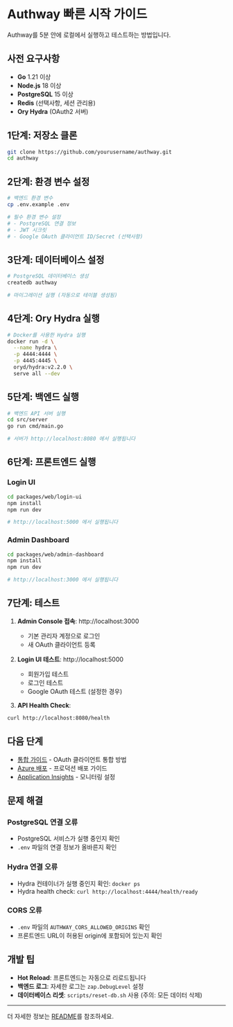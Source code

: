 # Authway 빠른 시작 가이드

Authway를 5분 안에 로컬에서 실행하고 테스트하는 방법입니다.

## 사전 요구사항

- **Go** 1.21 이상
- **Node.js** 18 이상
- **PostgreSQL** 15 이상
- **Redis** (선택사항, 세션 관리용)
- **Ory Hydra** (OAuth2 서버)

## 1단계: 저장소 클론

```bash
git clone https://github.com/yourusername/authway.git
cd authway
```

## 2단계: 환경 변수 설정

```bash
# 백엔드 환경 변수
cp .env.example .env

# 필수 환경 변수 설정
# - PostgreSQL 연결 정보
# - JWT 시크릿
# - Google OAuth 클라이언트 ID/Secret (선택사항)
```

## 3단계: 데이터베이스 설정

```bash
# PostgreSQL 데이터베이스 생성
createdb authway

# 마이그레이션 실행 (자동으로 테이블 생성됨)
```

## 4단계: Ory Hydra 실행

```bash
# Docker를 사용한 Hydra 실행
docker run -d \
  --name hydra \
  -p 4444:4444 \
  -p 4445:4445 \
  oryd/hydra:v2.2.0 \
  serve all --dev
```

## 5단계: 백엔드 실행

```bash
# 백엔드 API 서버 실행
cd src/server
go run cmd/main.go

# 서버가 http://localhost:8080 에서 실행됩니다
```

## 6단계: 프론트엔드 실행

### Login UI
```bash
cd packages/web/login-ui
npm install
npm run dev

# http://localhost:5000 에서 실행됩니다
```

### Admin Dashboard
```bash
cd packages/web/admin-dashboard
npm install
npm run dev

# http://localhost:3000 에서 실행됩니다
```

## 7단계: 테스트

1. **Admin Console 접속**: http://localhost:3000
   - 기본 관리자 계정으로 로그인
   - 새 OAuth 클라이언트 등록

2. **Login UI 테스트**: http://localhost:5000
   - 회원가입 테스트
   - 로그인 테스트
   - Google OAuth 테스트 (설정한 경우)

3. **API Health Check**:
```bash
curl http://localhost:8080/health
```

## 다음 단계

- [통합 가이드](INTEGRATION_GUIDE.md) - OAuth 클라이언트 통합 방법
- [Azure 배포](deployment/azure-architecture.md) - 프로덕션 배포 가이드
- [Application Insights](monitoring/application-insights.md) - 모니터링 설정

## 문제 해결

### PostgreSQL 연결 오류
- PostgreSQL 서비스가 실행 중인지 확인
- `.env` 파일의 연결 정보가 올바른지 확인

### Hydra 연결 오류
- Hydra 컨테이너가 실행 중인지 확인: `docker ps`
- Hydra health check: `curl http://localhost:4444/health/ready`

### CORS 오류
- `.env` 파일의 `AUTHWAY_CORS_ALLOWED_ORIGINS` 확인
- 프론트엔드 URL이 허용된 origin에 포함되어 있는지 확인

## 개발 팁

- **Hot Reload**: 프론트엔드는 자동으로 리로드됩니다
- **백엔드 로그**: 자세한 로그는 `zap.DebugLevel` 설정
- **데이터베이스 리셋**: `scripts/reset-db.sh` 사용 (주의: 모든 데이터 삭제)

---

더 자세한 정보는 [README](../README.md)를 참조하세요.
